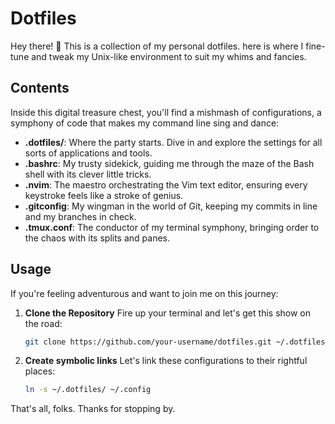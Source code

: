 # Dotfiles

Hey there! 👋 This is a collection of my personal dotfiles. here is where I fine-tune and tweak my Unix-like environment to suit my whims and fancies.

## Contents

Inside this digital treasure chest, you'll find a mishmash of configurations, a symphony of code that makes my command line sing and dance:

- **.dotfiles/**: Where the party starts. Dive in and explore the settings for all sorts of applications and tools.
- **.bashrc**: My trusty sidekick, guiding me through the maze of the Bash shell with its clever little tricks.
- **.nvim**: The maestro orchestrating the Vim text editor, ensuring every keystroke feels like a stroke of genius.
- **.gitconfig**: My wingman in the world of Git, keeping my commits in line and my branches in check.
- **.tmux.conf**: The conductor of my terminal symphony, bringing order to the chaos with its splits and panes.

## Usage

If you're feeling adventurous and want to join me on this journey:

1. **Clone the Repository** Fire up your terminal and let's get this show on the road:

   ```bash
   git clone https://github.com/your-username/dotfiles.git ~/.dotfiles
   
2. **Create symbolic links** Let's link these configurations to their rightful places:
   ```bash
   ln -s ~/.dotfiles/ ~/.config

That's all, folks. Thanks for stopping by.

